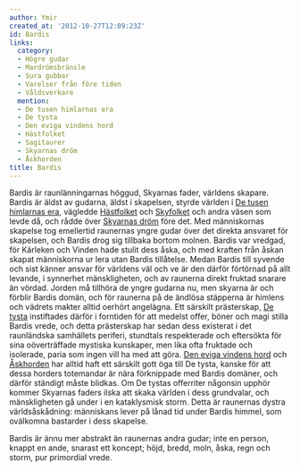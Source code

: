 ```yaml
---
author: Ymir
created_at: '2012-10-27T12:09:23Z'
id: Bardis
links:
  category:
  - Högre gudar
  - Mardrömsbränsle
  - Sura gubbar
  - Varelser från före tiden
  - Våldsverkare
  mention:
  - De tusen himlarnas era
  - De tysta
  - Den eviga vindens hord
  - Hästfolket
  - Sagitaurer
  - Skyarnas dröm
  - Åskhorden
title: Bardis
---
```


Bardis är raunlänningarnas höggud, Skyarnas fader, världens skapare. Bardis är äldst av gudarna,
äldst i skapelsen, styrde världen i [De tusen himlarnas era], vägledde [Hästfolket] och [Skyfolket]
och andra väsen som levde då, och rådde över [Skyarnas dröm] före det. Med människornas skapelse tog
emellertid raunernas yngre gudar över det direkta ansvaret för skapelsen, och Bardis drog sig
tillbaka bortom molnen. Bardis var vredgad, för Kärleken och Vinden hade stulit dess åska, och med
kraften från åskan skapat människorna ur lera utan Bardis tillåtelse. Medan Bardis till syvende och
sist känner ansvar för världens väl och ve är den därför förtörnad på allt levande, i synnerhet
mänskligheten, och av raunerna direkt fruktad snarare än vördad. Jorden må tillhöra de yngre gudarna
nu, men skyarna är och förblir Bardis domän, och för raunerna på de ändlösa stäpperna är himlens och
vädrets makter alltid oerhört angelägna. Ett särskilt prästerskap, [De tysta] instiftades därför i
forntiden för att medelst offer, böner och magi stilla Bardis vrede, och detta prästerskap har sedan
dess existerat i det raunländska samhällets periferi, stundtals respekterade och eftersökta för sina
oöverträffade mystiska kunskaper, men lika ofta fruktade och isolerade, paria som ingen vill ha med
att göra. [Den eviga vindens hord] och [Åskhorden] har alltid haft ett särskilt gott öga till De
tysta, kanske för att dessa horders totemandar är nära förknippade med Bardis domäner, och därför
ständigt måste blidkas. Om De tystas offerriter någonsin upphör kommer Skyarnas faders ilska att
skaka världen i dess grundvalar, och mänskligheten gå under i en kataklysmisk storm. Detta är
raunernas dystra världsåskådning: människans lever på lånad tid under Bardis himmel, som ovälkomna
bastarder i dess skapelse.

Bardis är ännu mer abstrakt än raunernas andra gudar; inte en person, knappt en ande, snarast ett
koncept; höjd, bredd, moln, åska, regn och storm, pur primordial vrede.

  [De tusen himlarnas era]: De_tusen_himlarnas_era
  [Hästfolket]: Hästfolket
  [Skyfolket]: Sagitaurer
  [Skyarnas dröm]: Skyarnas_dröm
  [De tysta]: De_tysta
  [Den eviga vindens hord]: Den_eviga_vindens_hord
  [Åskhorden]: Åskhorden